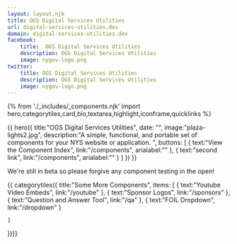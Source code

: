 ```yaml
---
layout: layout.njk
title: OGS Digital Services Utilities
url: digital-services-utilities.dev
domain: digital-services-utilities.dev
facebook:
    title:  OGS Digital Services Utilities
    description: OGS Digital Services Utilities
    image: nygov-logo.png
twitter:
    title: OGS Digital Services Utilities
    description: OGS Digital Services Utilities
    image: nygov-logo.png
---
```

{% from './_includes/_components.njk' import hero,categorytiles,card,bio,textarea,highlight,iconframe,quicklinks  %}

{{
    hero({
        title:"OGS Digital Services Utilities",
        date: "",
        image:"plaza-lights2.jpg",
        description:"A simple, functional, and portable set of components for your NYS website or application. ", 
        buttons: [
        {
            text:"View the Component Index",
            link:"/components",
            arialabel:""
        },
        {
            text:"second link",
            link:"/components",
            arialabel:""
        }
    ]
    })
}}

<p class="text-2xl font-bold my-8 text-center"> We're still in beta so please forgive any component testing in the open! </p>

{{ categorytiles({ 
    title:"Some More Components",
    items: [
        {
            text:"Youtube Video Embeds",
            link:"/youtube"
        },
        {
            text:"Sponsor Logos",
            link:"/sponsors"
        },
        {
            text:"Question and Answer Tool",
            link:"/qa"
        },
        {
            text:"FOIL Dropdown",
            link:"/dropdown"
        }

    ]
})}}